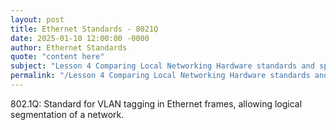 ```yaml
---
layout: post
title: Ethernet Standards - 8021Q
date: 2025-01-10 12:00:00 -0000
author: Ethernet Standards
quote: "content here"
subject: "Lesson 4 Comparing Local Networking Hardware standards and specifications"
permalink: "/Lesson 4 Comparing Local Networking Hardware standards and specifications/Ethernet Standards/Ethernet Standards - 8021Q"
---
```


802.1Q: Standard for VLAN tagging in Ethernet frames, allowing logical segmentation of a network.
